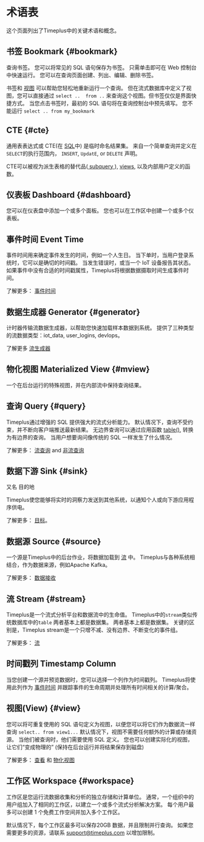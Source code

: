 # 术语表

这个页面列出了Timeplus中的关键术语和概念。

## 书签 Bookmark {#bookmark}

查询书签。 您可以将常见的 SQL 语句保存为书签。 只需单击即可在 Web 控制台中快速运行。 您可以在查询页面创建、列出、编辑、删除书签。

书签和 [视图](#view) 可以帮助您轻松地重新运行一个查询。 但在流式数据库中定义了视图，您可以直接通过 `select ..  from ..` 来查询这个视图。但书签仅仅是界面快捷方式。 当您点击书签时，最初的 SQL 语句将在查询控制台中预先填写。 您不能运行 `select .. from my_bookmark`



## CTE {#cte}

通用表表达式或 CTE(在 [SQL](https://en.wikipedia.org/wiki/SQL)中) 是临时命名结果集。 来自一个简单查询并定义在 `SELECT`的执行范围内， `INSERT`, `UpdatE`, or `DELETE` 声明。

CTE可以被视为派生表格的替代品([ subquery ](https://en.wikipedia.org/wiki/Subquery)), [views](https://en.wikipedia.org/wiki/View_(database)), 以及内部用户定义的函数。

## 仪表板 Dashboard {#dashboard}

您可以在仪表盘中添加一个或多个面板。 您也可以在工作区中创建一个或多个仪表板。

## 事件时间 Event Time

事件时间用来确定事件发生的时间，例如一个人生日。 当下单时，当用户登录系统时，它可以是确切的时间戳。 当发生错误时，或当一个 IoT 设备报告其状态。 如果事件中没有合适的时间戳属性，Timeplus将根据数据摄取时间生成事件时间。

了解更多： [事件时间](eventtime)

## 数据生成器 Generator {#generator}

计时器传输流数据生成器，以帮助您快速加载样本数据到系统。 提供了三种类型的流数据类型：iot_data, user_logins, devlops。

了解更多 [流生成器](stream-generator)

## 物化视图 Materialized View {#mview}

一个在后台运行的特殊视图，并在内部流中保持查询结果。

## 查询 Query {#query}

Timeplus通过增强的 SQL 提供强大的流式分析能力。 默认情况下，查询不受约束，并不断向客户端推送最新结果。 无边界查询可以通过应用函数 [table()](functions#table), 转换为有边界的查询。 当用户想要询问像传统的 SQL 一样发生了什么情况。

了解更多： [流查询](stream-query) and [非流查询](history)

## 数据下游 Sink {#sink}

又名 目的地

Timeplus使您能够将实时的洞察力发送到其他系统，以通知个人或向下游应用程序供电。

了解更多： [目标](destination)。

## 数据源 Source {#source}

一个源是Timeplus中的后台作业，将数据加载到 [流](#stream) 中。 Timeplus与各种系统相结合，作为数据来源，例如Apache Kafka。

了解更多： [数据接收](http://localhost:3030/docs/ingestion)

## 流 Stream {#stream}

Timeplus是一个流式分析平台和数据流中的生命值。 Timeplus中的`stream`类似传统数据库中的`table` 两者基本上都是数据集。 两者基本上都是数据集。 关键的区别是，Timeplus stream是一个只增不减、没有边界、不断变化的事件组。

了解更多： [流](working-with-streams)

## 时间戳列 Timestamp Column

当您创建一个源并预览数据时，您可以选择一个列作为时间戳列。 Timeplus将使用此列作为 [事件时间](#event_time) 并跟踪事件的生命周期并处理所有时间相关的计算/聚合。

## 视图(View) {#view}

您可以将可重复使用的 SQL 语句定义为视图，以便您可以将它们作为数据流一样查询 `select.. from view1...` 默认情况下，视图不需要任何额外的计算或存储资源。 当他们被查询时，他们需要使用 SQL 定义。 您也可以创建实际化的视图，让它们“变成物理的” (保持在后台运行并将结果保存到磁盘)

了解更多： [查看](view) 和 [物化视图](view#m_view)

## 工作区 Workspace {#workspace}

工作区是您运行流数据收集和分析的独立存储和计算单位。 通常，一个组织中的用户组加入了相同的工作区，以建立一个或多个流式分析解决方案。 每个用户最多可以创建 1 个免费工作空间并加入多个工作区。

默认情况下，每个工作区最多可以保存20GB 数据，并且限制并行查询。 如果您需要更多的资源，请联系 support@timeplus.com 以增加限制。